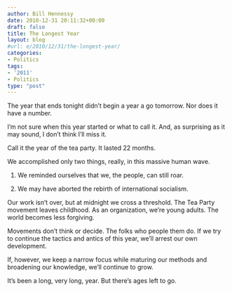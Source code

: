 ```yaml
---
author: Bill Hennessy
date: 2010-12-31 20:11:32+00:00
draft: false
title: The Longest Year
layout: blog
#url: e/2010/12/31/the-longest-year/
categories:
- Politics
tags:
- '2011'
- Politics
type: "post"
---
```


The year that ends tonight didn’t begin a year a go tomorrow. Nor does it have a number.

 

I’m not sure when this year started or what to call it. And, as surprising as it may sound, I don’t think I’ll miss it. 

 

Call it the year of the tea party. It lasted 22 months.

 

We accomplished only two things, really, in this massive human wave.

 

1. We reminded ourselves that we, the people, can still roar.

 

2. We may have aborted the rebirth of international socialism.

 

Our work isn’t over, but at midnight we cross a threshold. The Tea Party movement leaves childhood. As an organization, we’re young adults. The world becomes less forgiving.

 

Movements don’t think or decide. The folks who people them do. If we try to continue the tactics and antics of this year, we’ll arrest our own development.

 

If, however, we keep a narrow focus while maturing our methods and broadening our knowledge, we’ll continue to grow. 

 

It’s been a long, very long, year. But there’s ages left to go. 
